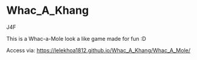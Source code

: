 # Whac_A_Khang
J4F

This is a Whac-a-Mole look a like game made for fun :D

Access via: https://lelekhoa1812.github.io/Whac_A_Khang/Whac_A_Mole/
